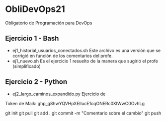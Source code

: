 # ObliDevOps21
Obligatorio de Programación para DevOps

## Ejercicio 1 - Bash
 - ej1_historial_usuarios_conectados.sh
    Este archivo es una versión que se corrigió en función de los comentarios del profe.
 - ej1_nuevo.sh
    Es el ejercicio 1 resuelto de la manera que sugirió el profe (simplificado)

## Ejercicio 2 - Python
 - ej2_largo_caminos_expandido.py
    Ejercicio de


Token de Maik:
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

git init
git pull
git add .
git commit -m "Comentario sobre el cambio"
git push